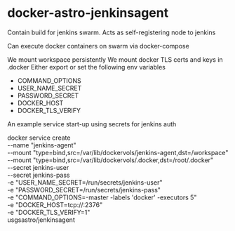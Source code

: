 # docker-astro-jenkinsagent

Contain build for jenkins swarm. Acts as self-registering node to jenkins

Can execute docker containers on swarm via docker-compose

We mount workspace persistently
We mount docker TLS certs and keys in .docker
Either export or set the following env variables

* COMMAND_OPTIONS
* USER_NAME_SECRET
* PASSWORD_SECRET
* DOCKER_HOST
* DOCKER_TLS_VERIFY

An example service start-up using secrets for jenkins auth

docker service create \
--name "jenkins-agent" \
--mount "type=bind,src=/var/lib/dockervols/jenkins-agent,dst=/workspace" \
--mount "type=bind,src=/var/lib/dockervols/.docker,dst=/root/.docker" \
--secret jenkins-user \
--secret jenkins-pass \
-e "USER_NAME_SECRET=/run/secrets/jenkins-user" \
-e "PASSWORD_SECRET=/run/secrets/jenkins-pass" \
-e "COMMAND_OPTIONS=-master <your jenkins url> -labels 'docker' -executors 5" \
-e "DOCKER_HOST=tcp://<swarm master ip>:2376" \
-e "DOCKER_TLS_VERIFY=1" \
usgsastro/jenkinsagent
